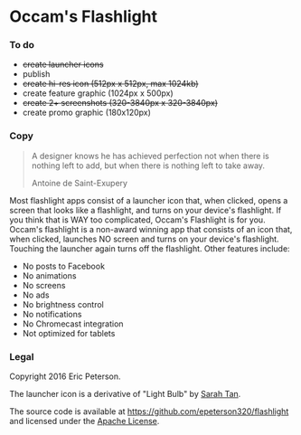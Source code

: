 # Occam's Flashlight

### To do

* ~~create launcher icons~~
* publish
* ~~create hi-res icon (512px x 512px, max 1024kb)~~
* create feature graphic (1024px x 500px)
* ~~create 2+ screenshots (320-3840px x 320-3840px)~~
* create promo graphic (180x120px)

### Copy

> A designer knows he has achieved perfection not when there is nothing left to
> add, but when there is nothing left to take away.
>
> Antoine de Saint-Exupery

Most flashlight apps consist of a launcher icon that, when clicked, opens a
screen that looks like a flashlight, and turns on your device's flashlight. If
you think that is WAY too complicated, Occam's Flashlight is for you. Occam's
flashlight is a non-award winning app that consists of an icon that, when
clicked, launches NO screen and turns on your device's flashlight. Touching the
launcher again turns off the flashlight. Other features include:

* No posts to Facebook
* No animations
* No screens
* No ads
* No brightness control
* No notifications
* No Chromecast integration
* Not optimized for tablets

### Legal

Copyright 2016 Eric Peterson.

The launcher icon is a derivative of "Light Bulb" by [Sarah
Tan](https://thenounproject.com/liminalitycc/).

The source code is available at https://github.com/epeterson320/flashlight
and licensed under the [Apache
License](http://www.apache.org/licenses/LICENSE-2.0).
